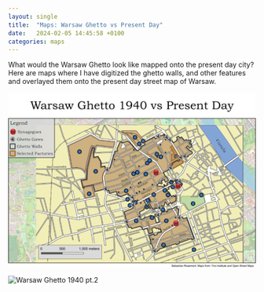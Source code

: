 ```yaml
---
layout: single
title:  "Maps: Warsaw Ghetto vs Present Day"
date:   2024-02-05 14:45:58 +0100
categories: maps
---
```

What would the Warsaw Ghetto look like mapped onto the present day city? Here are maps where I have digitized the ghetto walls, and other features and overlayed them onto the present day street map of Warsaw. 

![Warsaw Ghetto 1940 pt.1](/assets/images/warsaw_ghetto_maps/warsaw_ghetto_1940_print_pt1.png)

![Warsaw Ghetto 1940 pt.2](/assets/images/warsaw_ghetto_maps/warsaw_ghetto_1940_print_pt2.png)